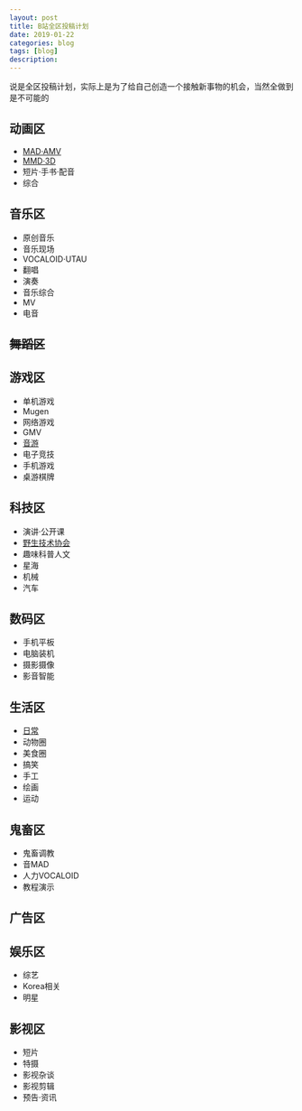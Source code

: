 ```yaml
---
layout: post
title: B站全区投稿计划
date: 2019-01-22
categories: blog
tags: [blog]
description:
---
```


说是全区投稿计划，实际上是为了给自己创造一个接触新事物的机会，当然全做到是不可能的

## 动画区
-  [MAD·AMV](https://www.bilibili.com/video/av32345896/)
-  [MMD·3D](https://www.bilibili.com/video/av27644909/)
-  短片·手书·配音
-  综合

## 音乐区
- 原创音乐
- 音乐现场
- VOCALOID·UTAU
- 翻唱
- 演奏
- 音乐综合
- MV
- 电音

## ~~舞蹈区~~

## 游戏区
- 单机游戏
- Mugen
- 网络游戏
- GMV
- [音游](https://www.bilibili.com/video/av39981462/)
- 电子竞技
- 手机游戏
- 桌游棋牌

## 科技区
- 演讲·公开课
- [野生技术协会](https://www.bilibili.com/video/av29524045/)
- 趣味科普人文
- 星海
- 机械
- 汽车

## 数码区
- 手机平板
- 电脑装机
- 摄影摄像
- 影音智能

## 生活区
- [日常](https://www.bilibili.com/video/av29197342/)
- 动物圈
- 美食圈
- 搞笑
- 手工
- 绘画
- 运动

## 鬼畜区
- 鬼畜调教
- 音MAD
- 人力VOCALOID
- 教程演示

## 广告区

## 娱乐区
- 综艺
- Korea相关
- 明星

## 影视区
- 短片
- 特摄
- 影视杂谈
- 影视剪辑
- 预告·资讯
